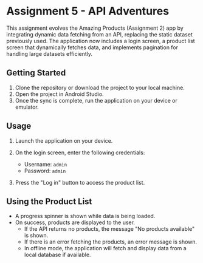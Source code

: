 # Assignment 5 - API Adventures

This assignment evolves the Amazing Products (Assignment 2) app by integrating dynamic data fetching from an API, replacing the static dataset previously used. The application now includes a login screen, a product list screen that dynamically fetches data, and implements pagination for handling large datasets efficiently.

## Getting Started

1. Clone the repository or download the project to your local machine.
2. Open the project in Android Studio.
3. Once the sync is complete, run the application on your device or emulator.

## Usage

1. Launch the application on your device.
2. On the login screen, enter the following credentials:

   - Username: `admin`
   - Password: `admin`

3. Press the "Log in" button to access the product list.

## Using the Product List

- A progress spinner is shown while data is being loaded.
- On success, products are displayed to the user.
  - If the API returns no products, the message "No products available" is shown.
  - If there is an error fetching the products, an error message is shown.
  - In offline mode, the application will fetch and display data from a local database if available.
